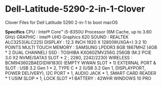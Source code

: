 # Dell-Latitude-5290-2-in-1-Clover
Clover Files for Dell Latitude 5290 2-in-1 to boot macOS

**Specifics** 
CPU : Intel® Core™ i5-8350U Processor (6M Cache, up to 3.60 GHz) 
GRAPHIC : Intel® UHD Graphics 620 
SOUND : REALTEK ALC3253(ALC225) 
DISPLAY : 12.3 INCH 1920 X 1280(WUXGA+) 3:2 10 POINTS MULTI TOUCH 
MEMORY : SAMSUNG LPDDR3 8GB 1867MHZ (4GB * 2 DUAL CHANNEL) 
SSD : TOSHIBA KXG60ZMV256G 256GB (M.2 PCIE 3.0 X2 NVME/SATA3 SLOT * 2 ; 2280, 2242/2230) 
WIRELESS : BCM943602BAED(DW1830) (EMPTY WWAN SLOT * 1) 
EXTERNAL PORT & SLOT : USB 3.2 Gen 1  * 2, TYPE C * 2 (USB 3.2 Gen 1, DISPLAYPORT, POWER DELIVERY), I2C PORT * 1, AUDIO JACK * 1, SMART CARD READER * 1 USIM SLOP * 1, LOCK SLOT *1 
BATTERY : 42WHR 
WINDOWS 10 PRO 
